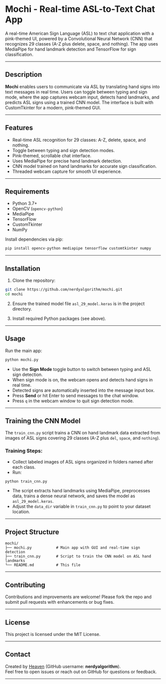 # Mochi - Real-time ASL-to-Text Chat App

A real-time American Sign Language (ASL) to text chat application with a pink-themed UI, powered by a Convolutional Neural Network (CNN) that recognizes 29 classes (A-Z plus delete, space, and nothing). The app uses MediaPipe for hand landmark detection and TensorFlow for sign classification.

---

## Description

**Mochi** enables users to communicate via ASL by translating hand signs into text messages in real time. Users can toggle between typing and sign mode, where the app captures webcam input, detects hand landmarks, and predicts ASL signs using a trained CNN model. The interface is built with CustomTkinter for a modern, pink-themed GUI.

---

## Features

- Real-time ASL recognition for 29 classes: A-Z, delete, space, and nothing.
- Toggle between typing and sign detection modes.
- Pink-themed, scrollable chat interface.
- Uses MediaPipe for precise hand landmark detection.
- CNN model trained on hand landmarks for accurate sign classification.
- Threaded webcam capture for smooth UI experience.

---

## Requirements

- Python 3.7+
- OpenCV (`opencv-python`)
- MediaPipe
- TensorFlow
- CustomTkinter
- NumPy

Install dependencies via pip:

```bash
pip install opencv-python mediapipe tensorflow customtkinter numpy
```

---

## Installation

1. Clone the repository:

```bash
git clone https://github.com/nerdyalgorithm/mochi.git
cd mochi
```

2. Ensure the trained model file `asl_29_model.keras` is in the project directory.

3. Install required Python packages (see above).

---

## Usage

Run the main app:

```bash
python mochi.py
```

- Use the **Sign Mode** toggle button to switch between typing and ASL sign detection.
- When sign mode is on, the webcam opens and detects hand signs in real time.
- Detected signs are automatically inserted into the message input box.
- Press **Send** or hit Enter to send messages to the chat window.
- Press `q` in the webcam window to quit sign detection mode.

---

## Training the CNN Model

The `train_cnn.py` script trains a CNN on hand landmark data extracted from images of ASL signs covering 29 classes (A-Z plus `del`, `space`, and `nothing`).

### Training Steps:

- Collect labeled images of ASL signs organized in folders named after each class.
- Run:

```bash
python train_cnn.py
```

- The script extracts hand landmarks using MediaPipe, preprocesses data, trains a dense neural network, and saves the model as `asl_29_model.keras`.
- Adjust the `data_dir` variable in `train_cnn.py` to point to your dataset location.

---

## Project Structure

```
mochi/
├── mochi.py           # Main app with GUI and real-time sign detection
├── train_cnn.py       # Script to train the CNN model on ASL hand landmarks
└── README.md          # This file
```

---

## Contributing

Contributions and improvements are welcome! Please fork the repo and submit pull requests with enhancements or bug fixes.

---

## License

This project is licensed under the MIT License.

---

## Contact

Created by [Heaven](https://github.com/nerdyalgorithm) (GitHub username: **nerdyalgorithm**).  
Feel free to open issues or reach out on GitHub for questions or feedback.

---

